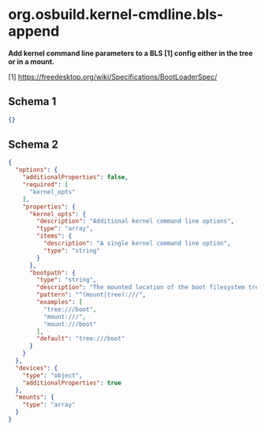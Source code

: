 
# org.osbuild.kernel-cmdline.bls-append

**Add kernel command line parameters to a BLS \[1\] config either in
the tree or in a mount.**

\[1\] https://freedesktop.org/wiki/Specifications/BootLoaderSpec/

## Schema 1

```json
{}
```

## Schema 2

```json
{
  "options": {
    "additionalProperties": false,
    "required": [
      "kernel_opts"
    ],
    "properties": {
      "kernel_opts": {
        "description": "Additional kernel command line options",
        "type": "array",
        "items": {
          "description": "A single kernel command line option",
          "type": "string"
        }
      },
      "bootpath": {
        "type": "string",
        "description": "The mounted location of the boot filesystem tree where the BLS entries will be under ./loader/entries/*.conf",
        "pattern": "^(mount|tree):///",
        "examples": [
          "tree:///boot",
          "mount:///",
          "mount:///boot"
        ],
        "default": "tree:///boot"
      }
    }
  },
  "devices": {
    "type": "object",
    "additionalProperties": true
  },
  "mounts": {
    "type": "array"
  }
}
```
